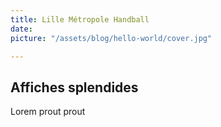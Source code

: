 ```yaml
---
title: Lille Métropole Handball
date: 
picture: "/assets/blog/hello-world/cover.jpg"

---
```

## Affiches splendides

Lorem prout prout